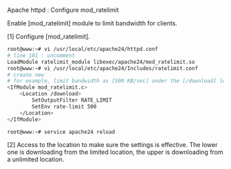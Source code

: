 Apache httpd : Configure mod_ratelimit
 	
Enable [mod_ratelimit] module to limit bandwidth for clients.

[1]	Configure [mod_ratelimit].
```sh
root@www:~# vi /usr/local/etc/apache24/httpd.conf
# line 101 : uncomment
LoadModule ratelimit_module libexec/apache24/mod_ratelimit.so
root@www:~# vi /usr/local/etc/apache24/Includes/ratelimit.conf
# create new
# for example, limit bandwidth as [500 KB/sec] under the [/download] location
<IfModule mod_ratelimit.c>
    <Location /download>
        SetOutputFilter RATE_LIMIT
        SetEnv rate-limit 500
    </Location>
</IfModule> 

root@www:~# service apache24 reload
```
[2]	Access to the location to make sure the settings is effective.
The lower one is downloading from the limited location, the upper is downloading from a unlimited location.